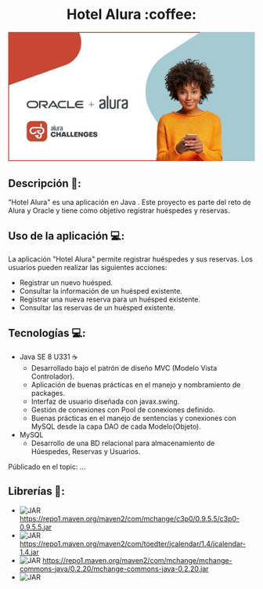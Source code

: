 <h1 align="center">Hotel Alura :coffee:</h1>

![Challenge Oracle Next Education ](https://github.com/psebastianrojasv/Challenge-Oracle-One/blob/main/imagenes/challengeImage.jpg?raw=true)

## Descripción 📖:

"Hotel Alura" es una aplicación en Java . Este proyecto es parte del reto de Alura y Oracle y tiene como objetivo registrar huéspedes y reservas.


## Uso de la aplicación 💻:

La aplicación "Hotel Alura" permite registrar huéspedes y sus reservas. Los usuarios pueden realizar las siguientes acciones:

- Registrar un nuevo huésped.
- Consultar la información de un huésped existente.
- Registrar una nueva reserva para un huésped existente.
- Consultar las reservas de un huésped existente.

## Tecnologías 💻:

   - Java SE 8 U331 :coffee:
      - Desarrollado bajo el patrón de diseño MVC (Modelo Vista Controlador).
      - Aplicación de buenas prácticas en el manejo y nombramiento de packages.
      - Interfaz de usuario diseñada con javax.swing.
      - Gestión de conexiones con Pool de conexiones definido.
      - Buenas prácticas en el manejo de sentencias y conexiones con MySQL desde la
      capa DAO de cada Modelo(Objeto).
   - MySQL
      - Desarrollo de una BD relacional para almacenamiento de Húespedes, Reservas y Usuarios.
      
Públicado en el topic:
...

## Librerías 📖:

   - ![JAR](https://img.shields.io/badge/c3p0--0.9.5.5-JAR-blue) https://repo1.maven.org/maven2/com/mchange/c3p0/0.9.5.5/c3p0-0.9.5.5.jar
   - ![JAR](https://img.shields.io/badge/jcalendar--1.4-JAR-blue) https://repo1.maven.org/maven2/com/toedter/jcalendar/1.4/jcalendar-1.4.jar
   - ![JAR](https://img.shields.io/badge/mchange--commons--java--0.2.20-JAR-blue) https://repo1.maven.org/maven2/com/mchange/mchange-commons-java/0.2.20/mchange-commons-java-0.2.20.jar
   - ![JAR](https://img.shields.io/badge/mysql--connector--java--8.0.29-JAR-blue)
   




